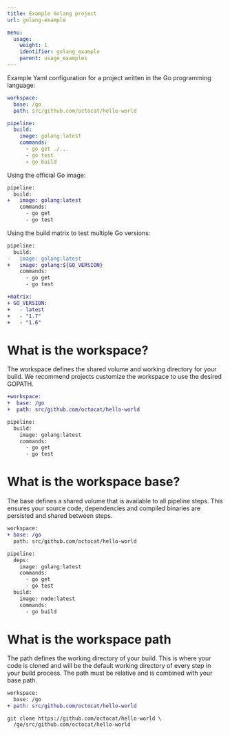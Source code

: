 ```yaml
---
title: Example Golang project
url: golang-example

menu:
  usage:
    weight: 1
    identifier: golang_example
    parent: usage_examples
---
```


Example Yaml configuration for a project written in the Go programming language:

```yaml
workspace:
  base: /go
  path: src/github.com/octocat/hello-world

pipeline:
  build:
    image: golang:latest
    commands:
      - go get ./...
      - go test
      - go build
```

Using the official Go image:

```diff
pipeline:
  build:
+   image: golang:latest
    commands:
      - go get
      - go test
```

Using the build matrix to test multiple Go versions:

```diff
pipeline:
  build:
-   image: golang:latest
+   image: golang:${GO_VERSION}
    commands:
      - go get
      - go test

+matrix:
+ GO_VERSION:
+   - latest
+   - "1.7"
+   - "1.6"
```

# What is the workspace?

The workspace defines the shared volume and working directory for your build. We recommend projects customize the workspace to use the desired GOPATH.

```diff
+workspace:
+  base: /go
+  path: src/github.com/octocat/hello-world

pipeline:
  build:
    image: golang:latest
    commands:
      - go get
      - go test
```

# What is the workspace base?

The base defines a shared volume that is available to all pipeline steps. This ensures your source code, dependencies and compiled binaries are persisted and shared between steps.

```diff
workspace:
+ base: /go
  path: src/github.com/octocat/hello-world

pipeline:
  deps:
    image: golang:latest
    commands:
      - go get
      - go test
  build:
    image: node:latest
    commands:
      - go build
```

# What is the workspace path

The path defines the working directory of your build. This is where your code is cloned and will be the default working directory of every step in your build process. The path must be relative and is combined with your base path.

```diff
workspace:
  base: /go
+ path: src/github.com/octocat/hello-world
```

```text
git clone https://github.com/octocat/hello-world \
  /go/src/github.com/octocat/hello-world
```
